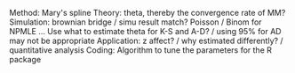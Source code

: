 Method: Mary's spline
Theory: theta, thereby the convergence rate of MM?
Simulation: brownian bridge / simu result match?
	Poisson / Binom for NPMLE ... 
	Use what to estimate theta for K-S and A-D? / using 95% for AD may not be appropriate
Application: z affect? / why estimated differently? / quantitative analysis
Coding: Algorithm to tune the parameters for the R package
